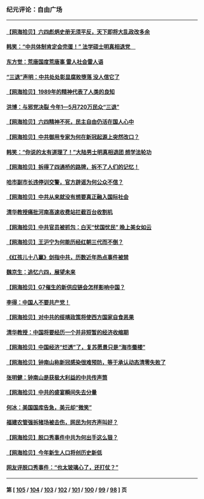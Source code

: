 ### 纪元评论：自由广场
---
#### [【网海拾贝】六四彪炳史册无须平反，天下即将大乱政改多余](../../pages/nsc993/n14010160.md) 
#### [韩笑：“中共体制肯定会完蛋！” 法学硕士明真相退党　](../../pages/nsc993/n14010098.md) 
#### [东方觉：荒唐国度荒唐事 雷人社会雷人语](../../pages/nsc993/n14010065.md) 
#### [“三退”声明：中共处处彰显腐败堕落 没人信它了](../../pages/nsc993/n14010010.md) 
#### [【网海拾贝】1989年的精神代表了人类的良知](../../pages/nsc993/n14009650.md) 
#### [洪博：与邪党决裂 今年1—5月720万民众“三退”](../../pages/nsc993/n14009532.md) 
#### [【网海拾贝】六四精神不死，民主自由仍活在国人心中](../../pages/nsc993/n14009305.md) 
#### [【网海拾贝】中共御用专家为何在新冠起源上突然改口？](../../pages/nsc993/n14008738.md) 
#### [韩笑：“你说的太有道理了！”大陆男士明真相退团 想学法轮功](../../pages/nsc993/n14008405.md) 
#### [【网海拾贝】拆得了四通桥的路牌，拆不了人们的记忆！](../../pages/nsc993/n14008045.md) 
#### [哈市副市长违停训交警，官方辟谣为何公众不信？](../../pages/nsc993/n14007957.md) 
#### [【网海拾贝】中共从来就没有想要真正融入国际社会](../../pages/nsc993/n14007206.md) 
#### [清华教授痛批河南高速收费站拦截百台收割机](../../pages/nsc993/n14006643.md) 
#### [【网海拾贝】中共官员被抓包：白天“忧国忧民” 晚上美女如云](../../pages/nsc993/n14006658.md) 
#### [【网海拾贝】王沪宁为何能历经红朝三代而不倒？](../../pages/nsc993/n14005828.md) 
#### [《红孩儿十八赢》剑指中共，历数近年热点事件被禁](../../pages/nsc993/n14005798.md) 
#### [魏京生：追忆六四，展望未来](../../pages/nsc993/n14005589.md) 
#### [【网海拾贝】G7催生的新供应链会怎样影响中国？](../../pages/nsc993/n14005296.md) 
#### [李得：中国人不要共产党！](../../pages/nsc993/n14005305.md) 
#### [【网海拾贝】对中共的绥靖政策将使西方国家自食恶果](../../pages/nsc993/n14004996.md) 
#### [清华教授：中国将要经历一个并非短暂的经济收缩期](../../pages/nsc993/n14004979.md) 
#### [【网海拾贝】中国经济“烂透”了，复苏愿景只是“海市蜃楼”](../../pages/nsc993/n14004462.md) 
#### [【网海拾贝】钟南山称新冠感染很难预防，等于承认动态清零失败了](../../pages/nsc993/n14003495.md) 
#### [张明健：钟南山是获极大利益的中共传声筒](../../pages/nsc993/n14003265.md) 
#### [【网海拾贝】中共的盛宴瞬间失去分量](../../pages/nsc993/n14002456.md) 
#### [何冰：美国国库告急，美元却“微笑”](../../pages/nsc993/n14001383.md) 
#### [福建农管强拆猪场被击伤，网民为何齐声叫好？](../../pages/nsc993/n14001381.md) 
#### [【网海拾贝】脱口秀事件中共为何出手这么狠？](../../pages/nsc993/n14001233.md) 
#### [【网海拾贝】今年新生人口将创历史新低](../../pages/nsc993/n14000721.md) 
#### [网友评脱口秀事件：“也太玻璃心了，还打仗？”](../../pages/nsc993/n14000298.md) 

---
#### 第 [ [105](./105.md) / [104](./104.md) / [103](./103.md) / [102](./102.md) / [101](./101.md) / [100](./100.md) / [99](./99.md) / [98](./98.md) ] 页
